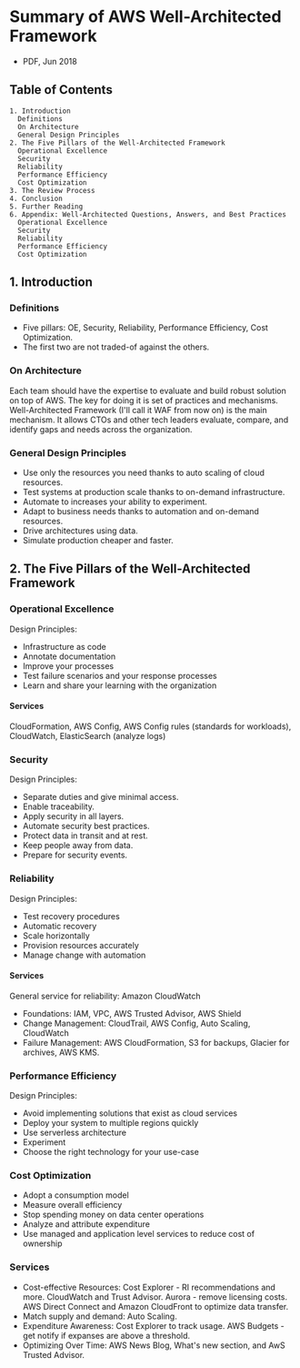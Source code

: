 # Summary of AWS Well-Architected Framework
* PDF, Jun 2018

## Table of Contents
```
1. Introduction
  Definitions
  On Architecture
  General Design Principles
2. The Five Pillars of the Well-Architected Framework
  Operational Excellence
  Security
  Reliability
  Performance Efficiency
  Cost Optimization
3. The Review Process
4. Conclusion
5. Further Reading
6. Appendix: Well-Architected Questions, Answers, and Best Practices
  Operational Excellence
  Security
  Reliability
  Performance Efficiency
  Cost Optimization
```

## 1. Introduction
### Definitions
* Five pillars: OE, Security, Reliability, Performance Efficiency, Cost Optimization.
* The first two are not traded-of against the others.

### On Architecture
Each team should have the expertise to evaluate and build robust solution on top of AWS. The key for doing it is set of practices and mechanisms. Well-Architected Framework (I'll call it WAF from now on) is the main mechanism. It allows CTOs and other tech leaders evaluate, compare, and identify gaps and needs across the organization.

### General Design Principles
* Use only the resources you need thanks to auto scaling of cloud resources.
* Test systems at production scale thanks to on-demand infrastructure.
* Automate to increases your ability to experiment.
* Adapt to business needs thanks to automation and on-demand resources.
* Drive architectures using data.
* Simulate production cheaper and faster.

## 2. The Five Pillars of the Well-Architected Framework
### Operational Excellence
Design Principles:
* Infrastructure as code
* Annotate documentation
* Improve your processes
* Test failure scenarios and your response processes
* Learn and share your learning with the organization

#### Services
CloudFormation, AWS Config, AWS Config rules (standards for workloads), CloudWatch, ElasticSearch (analyze logs)

### Security
Design Principles:
* Separate duties and give minimal access.
* Enable traceability.
* Apply security in all layers.
* Automate security best practices.
* Protect data in transit and at rest.
* Keep people away from data.
* Prepare for security events.

### Reliability
Design Principles:
* Test recovery procedures
* Automatic recovery
* Scale horizontally
* Provision resources accurately
* Manage change with automation

#### Services
General service for reliability: Amazon CloudWatch
* Foundations: IAM, VPC, AWS Trusted Advisor, AWS Shield
* Change Management: CloudTrail, AWS Config, Auto Scaling, CloudWatch
* Failure Management: AWS CloudFormation, S3 for backups, Glacier for archives, AWS KMS.

### Performance Efficiency
Design Principles:
* Avoid implementing solutions that exist as cloud services
* Deploy your system to multiple regions quickly
* Use serverless architecture
* Experiment
* Choose the right technology for your use-case

### Cost Optimization
* Adopt a consumption model
* Measure overall efficiency
* Stop spending money on data center operations
* Analyze and attribute expenditure
* Use managed and application level services to reduce cost of ownership

### Services
* Cost-effective Resources: Cost Explorer - RI recommendations and more. CloudWatch and Trust Advisor. Aurora - remove licensing costs. AWS Direct Connect and Amazon CloudFront to optimize data transfer.
* Match supply and demand: Auto Scaling.
* Expenditure Awareness: Cost Explorer to track usage. AWS Budgets - get notify if expanses are above a threshold.
* Optimizing Over Time: AWS News Blog, What's new section, and AwS Trusted Advisor.
